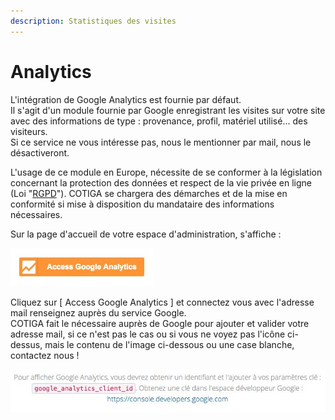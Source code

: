 ```yaml
---
description: Statistiques des visites
---
```


# Analytics

L'intégration de Google Analytics est fournie par défaut.  
Il s'agit d'un module fournie par Google enregistrant les visites sur votre site avec des informations de type : provenance, profil, matériel utilisé... des visiteurs.  
Si ce service ne vous intéresse pas, nous le mentionner par mail, nous le désactiveront.

L'usage de ce module en Europe, nécessite de se conformer à la législation concernant la protection des données et respect de la vie privée en ligne \(Loi "[RGPD](https://europa.eu/youreurope/citizens/consumers/internet-telecoms/data-protection-online-privacy/index_fr.htm)"\). COTIGA se chargera des démarches et de la mise en conformité si mise à disposition du mandataire des informations nécessaires.

Sur la page d'accueil de votre espace d'administration, s'affiche :

![](../.gitbook/assets/capt-ecran-2019-05-21-a-11.27.59.jpg)

Cliquez sur \[ Access Google Analytics \] et connectez vous avec l'adresse mail renseignez auprès du service Google.  
COTIGA fait le nécessaire auprès de Google pour ajouter et valider votre adresse mail, si ce n'est pas le cas ou si vous ne voyez pas l'icône ci-dessus, mais le contenu de l'image ci-dessous ou une case blanche, contactez nous !

![](../.gitbook/assets/capt-ecran-2019-05-21-a-11.36.00.jpg)




